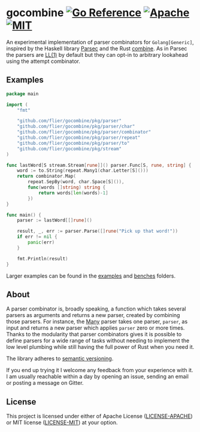 # gocombine [![Go Reference](https://pkg.go.dev/badge/github.com/flier/gocombine/gocombine.svg)](https://pkg.go.dev/github.com/flier/gocombine) [![Apache](https://img.shields.io/badge/license-Apache-blue.svg)](https://github.com/flier/gohs/blob/master/LICENSE-APACHE) [![MIT](https://img.shields.io/badge/license-MIT-blue.svg)](https://github.com/flier/gohs/blob/master/LICENSE-MIT)


An experimental implementation of parser combinators for `Golang[Generic]`, inspired by the Haskell library [Parsec][] and the Rust [combine][]. As in Parsec the parsers are [LL(1)][] by default but they can opt-in to arbitrary lookahead using the attempt combinator.

## Examples

```go
package main

import (
	"fmt"

	"github.com/flier/gocombine/pkg/parser"
	"github.com/flier/gocombine/pkg/parser/char"
	"github.com/flier/gocombine/pkg/parser/combinator"
	"github.com/flier/gocombine/pkg/parser/repeat"
	"github.com/flier/gocombine/pkg/parser/to"
	"github.com/flier/gocombine/pkg/stream"
)

func lastWord[S stream.Stream[rune]]() parser.Func[S, rune, string] {
	word := to.String(repeat.Many1(char.Letter[S]()))
	return combinator.Map(
		repeat.SepBy(word, char.Space[S]()),
		func(words []string) string {
			return words[len(words)-1]
		})
}

func main() {
	parser := lastWord[[]rune]()

	result, _, err := parser.Parse([]rune("Pick up that word!"))
	if err != nil {
		panic(err)
	}

	fmt.Println(result)
}

```

Larger examples can be found in the [examples][] and [benches][] folders.

## About

A parser combinator is, broadly speaking, a function which takes several parsers as arguments and returns a new parser, created by combining those parsers. For instance, the [Many][] parser takes one parser, `parser`, as input and returns a new parser which applies `parser` zero or more times. Thanks to the modularity that parser combinators gives it is possible to define parsers for a wide range of tasks without needing to implement the low level plumbing while still having the full power of Rust when you need it.

The library adheres to [semantic versioning][].

If you end up trying it I welcome any feedback from your experience with it. I am usually reachable within a day by opening an issue, sending an email or posting a message on Gitter.

## License

This project is licensed under either of Apache License ([LICENSE-APACHE](LICENSE-APACHE)) or MIT license ([LICENSE-MIT](LICENSE-MIT)) at your option.

[benches]:https://github.com/flier/gocombine/tree/master/benches
[combine]:https://github.com/Marwes/combine
[examples]:https://github.com/flier/gocombine/tree/master/examples
[LL(1)]:https://en.wikipedia.org/wiki/LL_parser
[Many]:https://pkg.go.dev/github.com/flier/gocombine/pkg/repeat#Many
[Parsec]:https://hackage.haskell.org/package/parsec
[semantic versioning]:https://semver.org/
